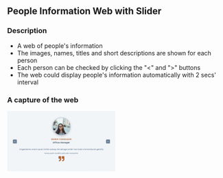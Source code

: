 ## People Information Web with Slider

### Description

- A web of people's information
- The images, names, titles and short descriptions are shown for each person
- Each person can be checked by clicking the "<" and ">" buttons
- The web could display people's information automatically with 2 secs' interval

### A capture of the web
<img src ="overview.png" width = 50% height = 50%>
